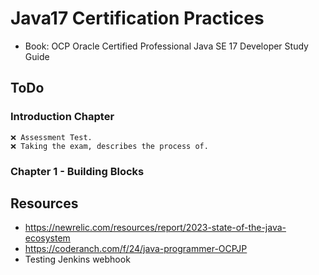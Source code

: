# Java17 Certification Practices

- Book: OCP Oracle Certified Professional Java SE 17 Developer Study Guide

## ToDo

### Introduction Chapter
    ❌ Assessment Test.
	❌ Taking the exam, describes the process of.

### Chapter 1 - Building Blocks


## Resources

- https://newrelic.com/resources/report/2023-state-of-the-java-ecosystem
- https://coderanch.com/f/24/java-programmer-OCPJP
- Testing Jenkins webhook


